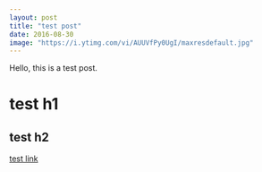 ```yaml
---
layout: post
title: "test post"
date: 2016-08-30
image: "https://i.ytimg.com/vi/AUUVfPy0UgI/maxresdefault.jpg"
---
```


Hello, this is a test post.


# test h1


## test h2

[test link](http://opencare.cc)
